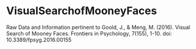 # VisualSearchofMooneyFaces
Raw Data and Information pertinent to Goold, J., &amp; Meng, M. (2016). Visual Search of Mooney Faces. Frontiers in Psychology, 7(155), 1-10. doi: 10.3389/fpsyg.2016.00155 
